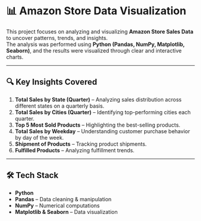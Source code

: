 # 📊 Amazon Store Data Visualization

This project focuses on analyzing and visualizing **Amazon Store Sales Data** to uncover patterns, trends, and insights.  
The analysis was performed using **Python (Pandas, NumPy, Matplotlib, Seaborn)**, and the results were visualized through clear and interactive charts.  

---

## 🔍 Key Insights Covered
1. **Total Sales by State (Quarter)** – Analyzing sales distribution across different states on a quarterly basis.  
2. **Total Sales by Cities (Quarter)** – Identifying top-performing cities each quarter.  
3. **Top 5 Most Sold Products** – Highlighting the best-selling products.  
4. **Total Sales by Weekday** – Understanding customer purchase behavior by day of the week.  
5. **Shipment of Products** – Tracking product shipments.  
6. **Fulfilled Products** – Analyzing fulfillment trends.  

---

## 🛠️ Tech Stack
- **Python**
- **Pandas** – Data cleaning & manipulation  
- **NumPy** – Numerical computations  
- **Matplotlib & Seaborn** – Data visualization  

